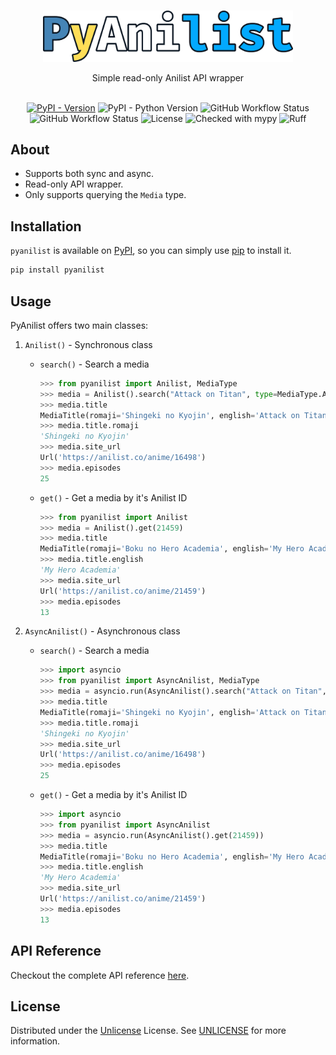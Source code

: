 <br/>
<p align="center">
  <a href="https://github.com/Ravencentric/pyanilist">
    <img src="https://raw.githubusercontent.com/Ravencentric/pyanilist/main/docs/assets/logo.png" alt="Logo" width="400">
  </a>
  <p align="center">
    Simple read-only Anilist API wrapper
    <br/>
    <br/>
  </p>
</p>

<p align="center">
<a href="https://pypi.org/project/pyanilist/"><img src="https://img.shields.io/pypi/v/pyanilist" alt="PyPI - Version" ></a>
<img src="https://img.shields.io/pypi/pyversions/pyanilist" alt="PyPI - Python Version">
<img src="https://img.shields.io/github/actions/workflow/status/Ravencentric/pyanilist/release.yml" alt="GitHub Workflow Status">
<img src="https://img.shields.io/github/actions/workflow/status/Ravencentric/pyanilist/test.yml" alt="GitHub Workflow Status">
<img src="https://img.shields.io/github/license/Ravencentric/pyanilist" alt="License">
<img src="https://www.mypy-lang.org/static/mypy_badge.svg" alt="Checked with mypy">
<img src="https://img.shields.io/endpoint?url=https://raw.githubusercontent.com/astral-sh/ruff/main/assets/badge/v2.json" alt="Ruff">
</p>


## About

- Supports both sync and async. 
- Read-only API wrapper.
- Only supports querying the `Media` type.

## Installation

`pyanilist` is available on [PyPI](https://pypi.org/project/pyanilist/), so you can simply use [pip](https://github.com/pypa/pip) to install it.

```sh
pip install pyanilist
```

## Usage

PyAnilist offers two main classes:

1. `Anilist()` - Synchronous class
    - `search()` - Search a media

        ```py
        >>> from pyanilist import Anilist, MediaType
        >>> media = Anilist().search("Attack on Titan", type=MediaType.ANIME)
        >>> media.title
        MediaTitle(romaji='Shingeki no Kyojin', english='Attack on Titan', native='進撃の巨人')
        >>> media.title.romaji
        'Shingeki no Kyojin'
        >>> media.site_url
        Url('https://anilist.co/anime/16498')
        >>> media.episodes
        25
        ```
    - `get()` - Get a media by it's Anilist ID

        ```py
        >>> from pyanilist import Anilist
        >>> media = Anilist().get(21459)
        >>> media.title
        MediaTitle(romaji='Boku no Hero Academia', english='My Hero Academia', native='僕のヒーローアカデミア')
        >>> media.title.english
        'My Hero Academia'
        >>> media.site_url
        Url('https://anilist.co/anime/21459')
        >>> media.episodes
        13
        ```

2. `AsyncAnilist()` - Asynchronous class
    - `search()` - Search a media

        ```py
        >>> import asyncio
        >>> from pyanilist import AsyncAnilist, MediaType
        >>> media = asyncio.run(AsyncAnilist().search("Attack on Titan", type=MediaType.ANIME))
        >>> media.title
        MediaTitle(romaji='Shingeki no Kyojin', english='Attack on Titan', native='進撃の巨人')
        >>> media.title.romaji
        'Shingeki no Kyojin'
        >>> media.site_url
        Url('https://anilist.co/anime/16498')
        >>> media.episodes
        25
        ```
    - `get()` - Get a media by it's Anilist ID

        ```py
        >>> import asyncio
        >>> from pyanilist import AsyncAnilist
        >>> media = asyncio.run(AsyncAnilist().get(21459))
        >>> media.title
        MediaTitle(romaji='Boku no Hero Academia', english='My Hero Academia', native='僕のヒーローアカデミア')
        >>> media.title.english
        'My Hero Academia'
        >>> media.site_url
        Url('https://anilist.co/anime/21459')
        >>> media.episodes
        13
        ```

## API Reference

Checkout the complete API reference [here](https://ravencentric.github.io/pyanilist/).

## License

Distributed under the [Unlicense](https://choosealicense.com/licenses/unlicense/) License. See [UNLICENSE](https://github.com/Ravencentric/pyanilist/blob/main/UNLICENSE) for more information.